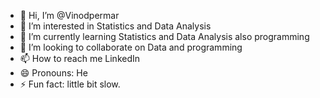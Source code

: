 - 👋 Hi, I’m @Vinodpermar
- 👀 I’m interested in Statistics and Data Analysis 
- 🌱 I’m currently learning Statistics and Data Analysis also programming 
- 💞️ I’m looking to collaborate on Data and programming
- 📫 How to reach me LinkedIn 
- 😄 Pronouns: He
- ⚡ Fun fact: little bit slow.

<!---
Vinodpermar/Vinodpermar is a ✨ special ✨ repository because its `README.md` (this file) appears on your GitHub profile.
You can click the Preview link to take a look at your changes.
--->
